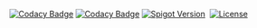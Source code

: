 [![Codacy Badge](https://app.codacy.com/project/badge/Grade/5bc5707682204db49ec1721cc0c5ca43)](https://app.codacy.com/gh/winterhavenmc/WorldManagerLib/dashboard?utm_source=gh&utm_medium=referral&utm_content=&utm_campaign=Badge_grade)
[![Codacy Badge](https://app.codacy.com/project/badge/Coverage/5bc5707682204db49ec1721cc0c5ca43)](https://app.codacy.com/gh/winterhavenmc/WorldManagerLib/dashboard?utm_source=gh&utm_medium=referral&utm_content=&utm_campaign=Badge_coverage)
[![Spigot Version](https://badgen.net/static/spigot-api/1.21.6?color=yellow)](https://spigotmc.org)
&nbsp;[![License](https://badgen.net/static/license/GPLv3)](https://www.gnu.org/licenses/gpl-3.0)
